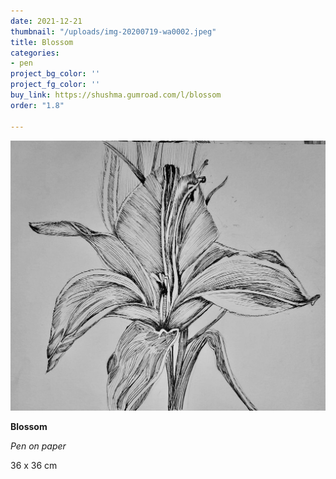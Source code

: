 ```yaml
---
date: 2021-12-21
thumbnail: "/uploads/img-20200719-wa0002.jpeg"
title: Blossom
categories:
- pen
project_bg_color: ''
project_fg_color: ''
buy_link: https://shushma.gumroad.com/l/blossom
order: "1.8"

---
```

![](/uploads/img-20200719-wa0002.jpeg)

**Blossom**

_Pen on paper_

36 x 36 cm